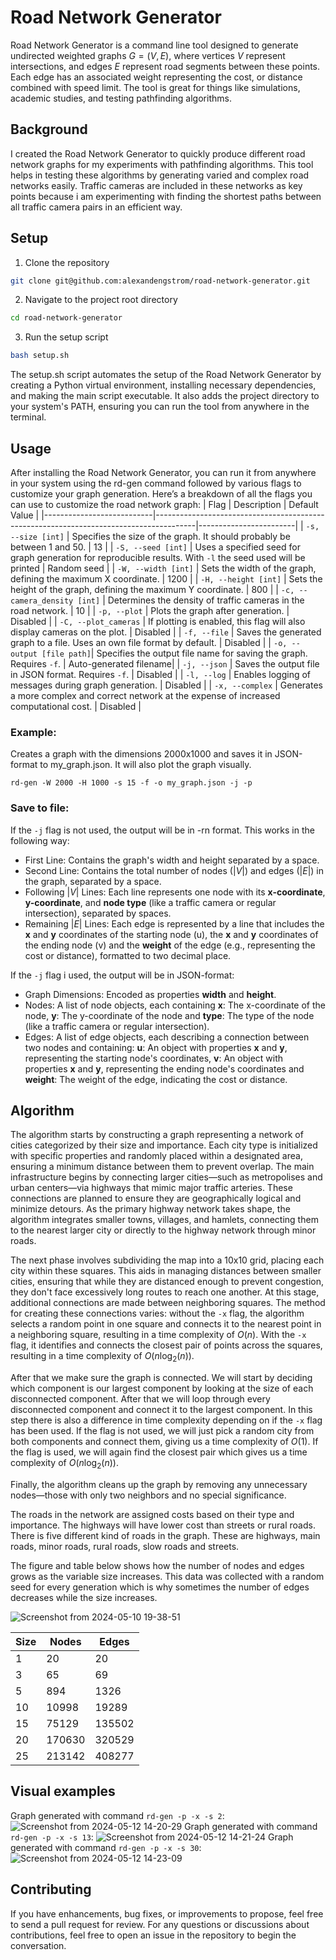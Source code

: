 # Road Network Generator
Road Network Generator is a command line tool designed to generate undirected weighted graphs $G = (V, E)$, where vertices $V$ represent intersections, and edges $E$ represent road segments between these points. Each edge has an associated weight representing the cost, or distance combined with speed limit. The tool is great for things like simulations, academic studies, and testing pathfinding algorithms.

## Background
I created the Road Network Generator to quickly produce different road network graphs for my experiments with pathfinding algorithms. This tool helps in testing these algorithms by generating varied and complex road networks easily. Traffic cameras are included in these networks as key points because i am experimenting with finding the shortest paths between all traffic camera pairs in an efficient way.
## Setup
1. Clone the repository
```bash
git clone git@github.com:alexandengstrom/road-network-generator.git
```
2. Navigate to the project root directory
```bash
cd road-network-generator
```
3. Run the setup script
```bash
bash setup.sh
```
The setup.sh script automates the setup of the Road Network Generator by creating a Python virtual environment, installing necessary dependencies, and making the main script executable. It also adds the project directory to your system's PATH, ensuring you can run the tool from anywhere in the terminal. 
## Usage
After installing the Road Network Generator, you can run it from anywhere in your system using the rd-gen command followed by various flags to customize your graph generation. Here’s a breakdown of all the flags you can use to customize the road network graph:
| Flag                      | Description                                                                            | Default Value          |
|---------------------------|----------------------------------------------------------------------------------------|------------------------|
| `-s, --size [int]`        | Specifies the size of the graph. It should probably be between 1 and 50.                | 13                     |
| `-S, --seed [int]`        | Uses a specified seed for graph generation for reproducible results. With `-l` the seed used will be printed                     | Random seed            |
| `-W, --width [int]`       | Sets the width of the graph, defining the maximum X coordinate.                         | 1200                   |
| `-H, --height [int]`      | Sets the height of the graph, defining the maximum Y coordinate.                        | 800                    |
| `-c, --camera_density [int]` | Determines the density of traffic cameras in the road network.                         | 10                     |
| `-p, --plot`              | Plots the graph after generation.                                                       | Disabled               |
| `-C, --plot_cameras`      | If plotting is enabled, this flag will also display cameras on the plot.                | Disabled                    |
| `-f, --file`              | Saves the generated graph to a file. Uses an own file format by default.                | Disabled        |
| `-o, --output [file path]`| Specifies the output file name for saving the graph. Requires `-f`.                    | Auto-generated filename|
| `-j, --json`              | Saves the output file in JSON format. Requires `-f`.                                    | Disabled                    |
| `-l, --log`               | Enables logging of messages during graph generation.                                    | Disabled                    |
| `-x, --complex`           | Generates a more complex and correct network at the expense of increased computational cost. | Disabled              |
### Example:
Creates a graph with the dimensions 2000x1000 and saves it in JSON-format to my_graph.json. It will also plot the graph visually.
```
rd-gen -W 2000 -H 1000 -s 15 -f -o my_graph.json -j -p
```

### Save to file:
If the `-j` flag is not used, the output will be in -rn format. This works in the following way:
- First Line: Contains the graph's width and height separated by a space.
- Second Line: Contains the total number of nodes ($|V|$) and edges ($|E|$) in the graph, separated by a space.
- Following $|V|$ Lines: Each line represents one node with its **x-coordinate**, **y-coordinate**, and **node type** (like a traffic camera or regular intersection), separated by spaces.
- Remaining $|E|$ Lines: Each edge is represented by a line that includes the **x** and **y** coordinates of the starting node (u), the **x** and **y** coordinates of the ending node (v) and the **weight** of the edge (e.g., representing the cost or distance), formatted to two decimal place.

If the `-j` flag i used, the output will be in JSON-format:
- Graph Dimensions: Encoded as properties **width** and **height**.
- Nodes: A list of node objects, each containing **x**: The x-coordinate of the node, **y**: The y-coordinate of the node and **type**: The type of the node (like a traffic camera or regular intersection).
- Edges: A list of edge objects, each describing a connection between two nodes and containing: **u**: An object with properties **x** and **y**, representing the starting node's coordinates, **v**: An object with properties **x** and **y**, representing the ending node's coordinates and **weight**: The weight of the edge, indicating the cost or distance.

## Algorithm
The algorithm starts by constructing a graph representing a network of cities categorized by their size and importance. Each city type is initialized with specific properties and randomly placed within a designated area, ensuring a minimum distance between them to prevent overlap. The main infrastructure begins by connecting larger cities—such as metropolises and urban centers—via highways that mimic major traffic arteries. These connections are planned to ensure they are geographically logical and minimize detours. As the primary highway network takes shape, the algorithm integrates smaller towns, villages, and hamlets, connecting them to the nearest larger city or directly to the highway network through minor roads.

The next phase involves subdividing the map into a 10x10 grid, placing each city within these squares. This aids in managing distances between smaller cities, ensuring that while they are distanced enough to prevent congestion, they don't face excessively long routes to reach one another. At this stage, additional connections are made between neighboring squares. The method for creating these connections varies: without the `-x` flag, the algorithm selects a random point in one square and connects it to the nearest point in a neighboring square, resulting in a time complexity of $O(n)$. With the `-x` flag, it identifies and connects the closest pair of points across the squares, resulting in a time complexity of $O(n\log_2(n))$.

After that we make sure the graph is connected. We will start by deciding which component is our largest component by looking at the size of each disconnected component. After that we will loop through every disconnected component and connect it to the largest component. In this step there is also a difference in time complexity depending on if the `-x` flag has been used. If the flag is not used, we will just pick a random city from both components and connect them, giving us a time complexity of $O(1)$. If the flag is used, we will again find the closest pair which gives us a time complexity of $O(n\log_2(n))$.

Finally, the algorithm cleans up the graph by removing any unnecessary nodes—those with only two neighbors and no special significance.

The roads in the network are assigned costs based on their type and importance. The highways will have lower cost than streets or rural roads. There is five different kind of roads in the graph. These are highways, main roads, minor roads, rural roads, slow roads and streets.

The figure and table below shows how the number of nodes and edges grows as the variable size increases. This data was collected with a random seed for every generation which is why sometimes the number of edges decreases while the size increases.

![Screenshot from 2024-05-10 19-38-51](https://github.com/alexandengstrom/road-network-generator/assets/123507241/970a6c17-8aea-457e-8c43-cb7df06f4ef1)


| Size | Nodes  | Edges  |
|------|--------|--------|
| 1    | 20     | 20     |
| 3    | 65     | 69     |
| 5    | 894    | 1326   |
| 10   | 10998  | 19289  |
| 15   | 75129  | 135502 |
| 20   | 170630 | 320529 |
| 25   | 213142 | 408277 |

## Visual examples

Graph generated with command `rd-gen -p -x -s 2`:
![Screenshot from 2024-05-12 14-20-29](https://github.com/alexandengstrom/road-network-generator/assets/123507241/e429ae5b-46d1-4e15-8438-9f4e60da13b3)
Graph generated with command `rd-gen -p -x -s 13`:
![Screenshot from 2024-05-12 14-21-24](https://github.com/alexandengstrom/road-network-generator/assets/123507241/858740fe-fd36-4d31-9d4c-36bb487ccff1)
Graph generated with command `rd-gen -p -x -s 30`:
![Screenshot from 2024-05-12 14-23-09](https://github.com/alexandengstrom/road-network-generator/assets/123507241/aa8756ae-596f-44be-9935-2d79f9a1cf62)



## Contributing
If you have enhancements, bug fixes, or improvements to propose, feel free to send a pull request for review. For any questions or discussions about contributions, feel free to open an issue in the repository to begin the conversation.
